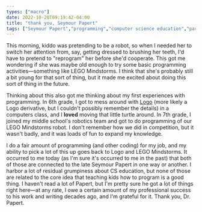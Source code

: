 ```yaml
---
types: ["macro"]
date: 2022-10-20T09:19:42-04:00
title: "thank you, Seymour Papert"
tags: ["Seymour Papert","programming","computer science education","parenting","Logo"]
---
```

This morning, kiddo was pretending to be a robot, so when I needed her to switch her attention from, say, getting dressed to brushing her teeth, I'd have to pretend to "reprogram" her before she'd cooperate. This got me wondering if she was maybe old enough to try some basic programming activities—something like LEGO Mindstorms. I think that she's probably still a bit young for that sort of thing, but it made me excited about doing this sort of thing in the future. 

Thinking about this also got me thinking about my first experiences with programming. In 6th grade, I got to mess around with [Logo](https://en.wikipedia.org/wiki/Logo_(programming_language)) (more likely a Logo derivative, but I couldn't possibly remember the details) in a computers class, and I **loved** moving that little turtle around. In 7th grade, I joined my middle school's robotics team and got to do programming of our LEGO Mindstorms robot. I don't remember how we did in competition, but it wasn't badly, and it was loads of fun to expand my knowledge.

I do a fair amount of programming (and other coding) for my job, and my ability to pick a lot of this up goes back to Logo and LEGO Mindstorms. It occurred to me today (as I'm sure it's occurred to me in the past) that both of those are connected to the late Seymour Papert in one way or another. I harbor a lot of residual grumpiness about CS education, but none of those are related to the core idea that teaching kids how to program is a good thing. I haven't read a lot of Papert, but I'm pretty sure he got a lot of things right here—at any rate, I owe a certain amount of my professional success to his work and writing decades ago, and I'm grateful for it. Thank you, Dr. Papert.
